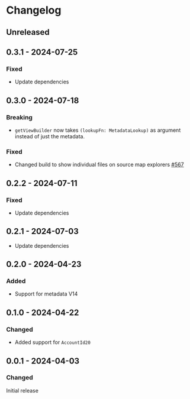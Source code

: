 # Changelog

## Unreleased

## 0.3.1 - 2024-07-25

### Fixed

- Update dependencies

## 0.3.0 - 2024-07-18

### Breaking

- `getViewBuilder` now takes `(lookupFn: MetadataLookup)` as argument instead of just the metadata.

### Fixed

- Changed build to show individual files on source map explorers [#567](https://github.com/polkadot-api/polkadot-api/pull/567)

## 0.2.2 - 2024-07-11

### Fixed

- Update dependencies

## 0.2.1 - 2024-07-03

- Update dependencies

## 0.2.0 - 2024-04-23

### Added

- Support for metadata V14

## 0.1.0 - 2024-04-22

### Changed

- Added support for `AccountId20`

## 0.0.1 - 2024-04-03

### Changed

Initial release
